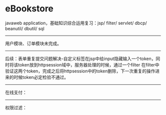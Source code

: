 # eBookstore
javaweb application，基础知识综合运用复习：jsp/ filter/ servlet/ dbcp/ beanutil/ dbutil/ sql

***
用户模块、订单模块未完成。
***
后续：表单重复提交问题解决-自定义标签在jsp中给input隐藏输入一个token，同时将该token放到httpsession域中，服务器处理的时候，通过一个filter
      在filter中验证这两个token，完成之后将httpsession中的token删除，下一次重复的操作进来的时候token必定检验不通过。
***
在线支付：
***
权限过滤：
